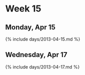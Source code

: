 # Week 15



## Monday, Apr 15

{% include days/2013-04-15.md %}

## Wednesday, Apr 17

{% include days/2013-04-17.md %}

